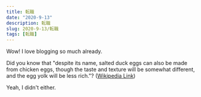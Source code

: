 ```yaml
---
title: 転職
date: "2020-9-13"
description: 転職
slug: 2020-9-13/転職
tags: [転職]
---
```


Wow! I love blogging so much already.

Did you know that "despite its name, salted duck eggs can also be made from
chicken eggs, though the taste and texture will be somewhat different, and the
egg yolk will be less rich."?
([Wikipedia Link](https://en.wikipedia.org/wiki/Salted_duck_egg))

Yeah, I didn't either.

